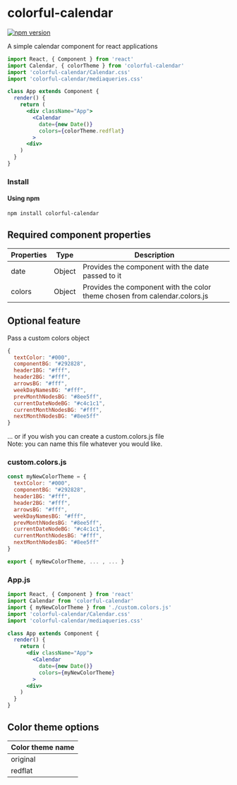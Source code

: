 # colorful-calendar

[![npm version](https://badge.fury.io/js/colorful-calendar.svg)](https://badge.fury.io/js/colorful-calendar)

A simple calendar component for react applications

```jsx
import React, { Component } from 'react'
import Calendar, { colorTheme } from 'colorful-calendar'
import 'colorful-calendar/Calendar.css'
import 'colorful-calendar/mediaqueries.css'

class App extends Component {
  render() {
    return (
      <div className="App">
        <Calendar
          date={new Date()}
          colors={colorTheme.redflat}
        >
      <div>
    )
  }
}
```

### Install

#### Using npm

```
npm install colorful-calendar
```

## Required component properties

Properties | Type | Description
------------ | ------------- | -------------
date | Object | Provides the component with the date passed to it
colors | Object | Provides the component with the color theme chosen from calendar.colors.js

## Optional feature
Pass a custom colors object

```js
{
  textColor: "#000",
  componentBG: "#292828",
  header1BG: "#fff",
  header2BG: "#fff",
  arrowsBG: "#fff",
  weekDayNamesBG: "#fff",
  prevMonthNodesBG: "#8ee5ff",
  currentDateNodeBG: "#c4c1c1",
  currentMonthNodesBG: "#fff",
  nextMonthNodesBG: "#8ee5ff"
}
```
... or if you wish you can create a custom.colors.js file  
Note: you can name this file whatever you would like.

### custom.colors.js
```js
const myNewColorTheme = {
  textColor: "#000",
  componentBG: "#292828",
  header1BG: "#fff",
  header2BG: "#fff",
  arrowsBG: "#fff",
  weekDayNamesBG: "#fff",
  prevMonthNodesBG: "#8ee5ff",
  currentDateNodeBG: "#c4c1c1",
  currentMonthNodesBG: "#fff",
  nextMonthNodesBG: "#8ee5ff"
}

export { myNewColorTheme, ... , ... }
```
### App.js
```jsx
import React, { Component } from 'react'
import Calendar from 'colorful-calendar'
import { myNewColorTheme } from './custom.colors.js'
import 'colorful-calendar/Calendar.css'
import 'colorful-calendar/mediaqueries.css'

class App extends Component {
  render() {
    return (
      <div className="App">
        <Calendar
          date={new Date()}
          colors={myNewColorTheme}
        >
      <div>
    )
  }
}
```

## Color theme options

Color theme name |
---------- |
| original
| redflat


